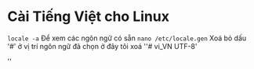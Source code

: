 # Cài Tiếng Việt cho Linux



```locale -a```
Để xem các ngôn ngữ có sẵn
```nano /etc/locale.gen```
Xoá bỏ dấu '#' ở vị trí ngôn ngữ đã chọn ở đây tôi xoá ''# vi_VN UTF-8'

''
